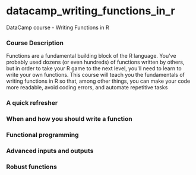 # datacamp_writing_functions_in_r
DataCamp course -  Writing Functions in R

### Course Description  
Functions are a fundamental building block of the R language. You've probably used dozens (or even hundreds) of functions written by others, but in order to take your R game to the next level, you'll need to learn to write your own functions. This course will teach you the fundamentals of writing functions in R so that, among other things, you can make your code more readable, avoid coding errors, and automate repetitive tasks

### A quick refresher  

### When and how you should write a function  

### Functional programming

### Advanced inputs and outputs  

### Robust functions  

### 




